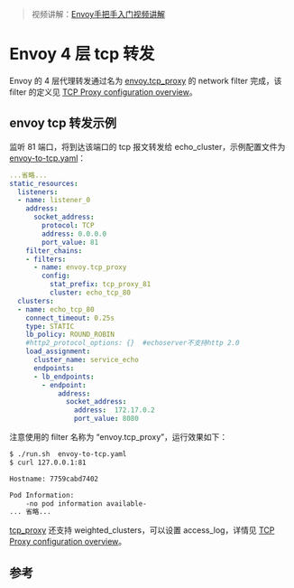 >视频讲解：[Envoy手把手入门视频讲解](https://study.163.com/course/courseMain.htm?share=2&shareId=400000000376006&courseId=1209487865&_trace_c_p_k2_=18c88dad391f427b9e40e0795d8d939d)

<!-- toc -->

# Envoy 4 层 tcp 转发

Envoy 的 4 层代理转发通过名为 [envoy.tcp_proxy](./network-filter.md) 的 network filter 完成，该 filter 的定义见 [TCP Proxy configuration overview][1]。

## envoy tcp 转发示例

监听 81  端口，将到达该端口的 tcp 报文转发给 echo_cluster，示例配置文件为 [envoy-to-tcp.yaml][2]：

```yaml
...省略...
static_resources:
  listeners:
  - name: listener_0
    address:
      socket_address:
        protocol: TCP
        address: 0.0.0.0
        port_value: 81
    filter_chains:
    - filters:
      - name: envoy.tcp_proxy
        config:
          stat_prefix: tcp_proxy_81
          cluster: echo_tcp_80
  clusters:
  - name: echo_tcp_80
    connect_timeout: 0.25s
    type: STATIC
    lb_policy: ROUND_ROBIN
    #http2_protocol_options: {}  #echoserver不支持http 2.0
    load_assignment:
      cluster_name: service_echo
      endpoints:
      - lb_endpoints:
        - endpoint:
            address:
              socket_address:
                address:  172.17.0.2
                port_value: 8080
```

注意使用的 filter 名称为 “envoy.tcp_proxy”，运行效果如下：

```sh
$ ./run.sh  envoy-to-tcp.yaml
$ curl 127.0.0.1:81

Hostname: 7759cabd7402

Pod Information:
	-no pod information available-
... 省略...
```

[tcp_proxy][1] 还支持 weighted_clusters，可以设置 access_log，详情见 [TCP Proxy configuration overview][1]。

## 参考

[1]: https://www.envoyproxy.io/docs/envoy/v1.11.0/api-v2/config/filter/network/tcp_proxy/v2/tcp_proxy.proto#envoy-api-msg-config-filter-network-tcp-proxy-v2-tcpproxy  "TCP Proxy configuration overview"
[2]: https://github.com/introclass/go-code-example/blob/master/envoydev/xds/envoy-docker-run/envoy-to-tcp.yaml "envoy-to-tcp.yaml"
